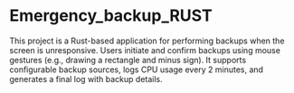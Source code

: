 # Emergency_backup_RUST
This project is a Rust-based application for performing backups when the screen is unresponsive. Users initiate and confirm backups using mouse gestures (e.g., drawing a rectangle and minus sign). It supports configurable backup sources, logs CPU usage every 2 minutes, and generates a final log with backup details.
